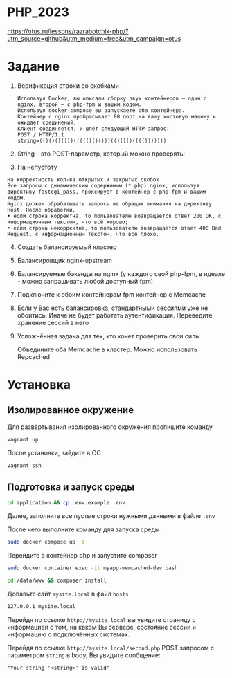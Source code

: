 # PHP_2023

https://otus.ru/lessons/razrabotchik-php/?utm_source=github&utm_medium=free&utm_campaign=otus

# Задание

1. Верификация строки со скобками 

    ```
    Используя Docker, вы описали сборку двух контейнеров – один с nginx, второй – с php-fpm и вашим кодом.
    Используя docker-compose вы запускаете оба контейнера.
    Контейнер с nginx пробрасывает 80 порт на вашу хостовую машину и ожидает соединений.
    Клиент соединяется, и шлёт следующий HTTP-запрос:
    POST / HTTP/1.1
    string=(()()()()))((((()()()))(()()()(((()))))))
   ```
2. String - это POST-параметр, который можно проверять:
3. На непустоту
```
На корректность кол-ва открытых и закрытых скобок
Все запросы с динамическим содержимым (*.php) nginx, используя директиву fastcgi_pass, проксирует в контейнер с php-fpm и вашим кодом.
Nginx должен обрабатывать запросы не обращая внимания на директиву Host. После обработки,
• если строка корректна, то пользователю возвращается ответ 200 OK, с информационным текстом, что всё хорошо;
• если строка некорректна, то пользователю возвращается ответ 400 Bad Request, с информационным текстом, что всё плохо.
```
4. Создать балансируемый кластер
5. Балансировщик nginx-upstream
6. Балансируемые бэкенды на nginx (у каждого свой php-fpm, в идеале - можно запрашивать любой доступный fpm)
7. Подключите к обоим контейнерам fpm контейнер с Memcache
8. Если у Вас есть балансировка, стандартными сессиями уже не обойтись. Иначе не будет работать аутентификация. Переведите хранение сессий в него

9. Усложнённая задача для тех, кто хочет проверить свои силы

    Объедините оба Memcache в кластер. Можно использовать Repcached

# Установка

## Изолированное окружение

Для развёртывания изолированного окружения пропишите команду
```bash
vagrant up
```

После установки, зайдите в ОС
```bash
vagrant ssh
```

## Подготовка и запуск среды
```bash
cd application && cp .env.example .env
```

Далее, заполните все пустые строки нужными данными в файле `.env`

После чего выполните команду для запуска среды

```bash
sudo docker compose up -d
```

Перейдите в контейнер php и запустите composer
```bash
sudo docker container exec -it myapp-memcached-dev bash
```
```bash
cd /data/www && composer install
```

Добавьте сайт `mysite.local` в файл `hosts`

```bash
127.0.0.1 mysite.local
```

Перейдя по ссылке `http://mysite.local` вы увидите страницу с информацией о том, на каком Вы сервере, состояние сессии и информацию о подключённых системах.

Перейдя по ссылке `http://mysite.local/second.php` POST запросом с параметром `string` в body, Вы увидите сообщение:

```text
"Your string '<string>' is valid"
```
